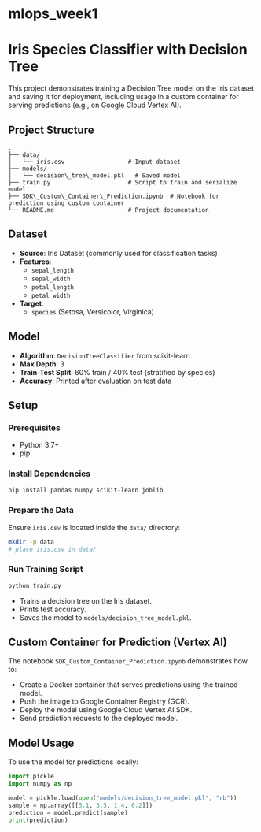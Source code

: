 # mlops_week1
# Iris Species Classifier with Decision Tree

This project demonstrates training a Decision Tree model on the Iris dataset and saving it for deployment, including usage in a custom container for serving predictions (e.g., on Google Cloud Vertex AI).

## Project Structure
```
.
├── data/
│   └── iris.csv                  # Input dataset
├── models/
│   └── decision\_tree\_model.pkl   # Saved model
├── train.py                      # Script to train and serialize model
├── SDK\_Custom\_Container\_Prediction.ipynb  # Notebook for prediction using custom container
└── README.md                     # Project documentation
```

## Dataset

- **Source**: Iris Dataset (commonly used for classification tasks)
- **Features**: 
  - `sepal_length`
  - `sepal_width`
  - `petal_length`
  - `petal_width`
- **Target**: 
  - `species` (Setosa, Versicolor, Virginica)

## Model

- **Algorithm**: `DecisionTreeClassifier` from scikit-learn
- **Max Depth**: 3
- **Train-Test Split**: 60% train / 40% test (stratified by species)
- **Accuracy**: Printed after evaluation on test data

## Setup

### Prerequisites

- Python 3.7+
- pip

### Install Dependencies

```bash
pip install pandas numpy scikit-learn joblib
````

### Prepare the Data

Ensure `iris.csv` is located inside the `data/` directory:

```bash
mkdir -p data
# place iris.csv in data/
```

### Run Training Script

```bash
python train.py
```

* Trains a decision tree on the Iris dataset.
* Prints test accuracy.
* Saves the model to `models/decision_tree_model.pkl`.

## Custom Container for Prediction (Vertex AI)

The notebook `SDK_Custom_Container_Prediction.ipynb` demonstrates how to:

* Create a Docker container that serves predictions using the trained model.
* Push the image to Google Container Registry (GCR).
* Deploy the model using Google Cloud Vertex AI SDK.
* Send prediction requests to the deployed model.

## Model Usage

To use the model for predictions locally:

```python
import pickle
import numpy as np

model = pickle.load(open("models/decision_tree_model.pkl", "rb"))
sample = np.array([[5.1, 3.5, 1.4, 0.2]])
prediction = model.predict(sample)
print(prediction)
```
